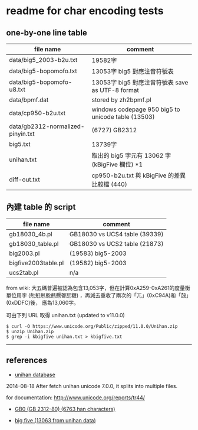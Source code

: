 # readme for char encoding tests

## one-by-one line table

| file name                | comment       |
|--------------------------|---------------|
|data/big5_2003-b2u.txt	   | 19582字 |
|data/big5-bopomofo.txt	   | 13053字 big5 對應注音符號表 |
|data/big5-bopomofo-u8.txt | 13053字 big5 對應注音符號表 save as UTF-8 format |
|data/bpmf.dat             | stored by zh2bpmf.pl |
|data/cp950-b2u.txt	       | windows codepage 950 big5 to unicode table (13503) |
|data/gb2312-normalized-pinyin.txt | (6727) GB2312 |
|big5.txt                  | 13739字 |
|unihan.txt	               | 取出的 big5 字元有 13062 字 (kBigFive 欄位) *1 |
|diff-out.txt              | cp950-b2u.txt 與 kBigFive 的差異比較檔 (440) |

## 內建 table 的 script

| file name  | comment |
|----|----|
|gb18030_4b.pl       | GB18030 vs UCS4 table (39339) |
|gb18030_table.pl    | GB18030 vs UCS2 table (21873) |
|big2003.pl          | (19583) big5-2003 |
|bigfive2003table.pl | (19582) big5-2003 |
|ucs2tab.pl          | n/a |

from wiki:
大五碼普遍被認為包含13,053字，但在計算0xA259-0xA261的度量衡單位用字
(兙兛兞兝兡兣嗧瓩糎) ，再減去重收了兩次的「兀」(0xC94A)和「嗀」(0xDDFC)後，
應為13,060字。

可由下列 URL 取得 unihan.txt (updated to v11.0.0)

```
$ curl -O https://www.unicode.org/Public/zipped/11.0.0/Unihan.zip
$ unzip Unihan.zip
$ grep -i kbigfive unihan.txt > kbigfive.txt
```

----------------------------------------------------------------------

## references

* [unihan database](http://www.unicode.org/charts/unihan.html)



2014-08-18
After fetch unihan unicode 7.0.0, it splits into multiple files.

for documentation:
http://www.unicode.org/reports/tr44/

* [GB0 (GB 2312-80) (6763 han characters)](http://zh.wikipedia.org/wiki/%E5%9B%BD%E5%AE%B6%E6%A0%87%E5%87%86%E4%BB%A3%E7%A0%81)

* [big five (13063 from unihan data)](http://zh.wikipedia.org/wiki/%E5%A4%A7%E4%BA%94%E7%A2%BC)

